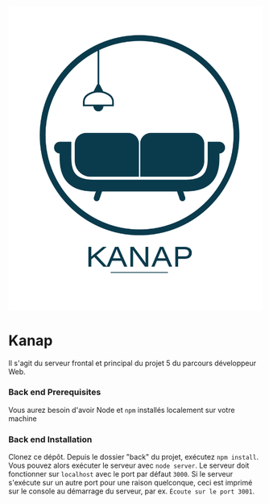 ![cover](https://github.com/IndraGeorge/Kanap/blob/develop/front/images/logo.png)

# Kanap #

Il s'agit du serveur frontal et principal du projet 5 du parcours développeur Web.
### Back end Prerequisites ###


Vous aurez besoin d'avoir Node et `npm` installés localement sur votre machine

### Back end Installation ###

Clonez ce dépôt. Depuis le dossier "back" du projet, exécutez `npm install`. Vous
pouvez alors exécuter le serveur avec `node server`.
Le serveur doit fonctionner sur `localhost` avec le port par défaut `3000`. Si le
serveur s'exécute sur un autre port pour une raison quelconque, ceci est imprimé sur le
console au démarrage du serveur, par ex. `Écoute sur le port 3001`.
